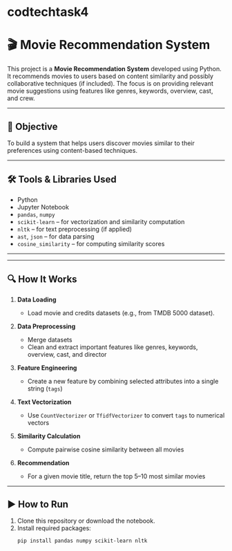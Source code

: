 # codtechtask4
# 🎬 Movie Recommendation System

This project is a **Movie Recommendation System** developed using Python. It recommends movies to users based on content similarity and possibly collaborative techniques (if included). The focus is on providing relevant movie suggestions using features like genres, keywords, overview, cast, and crew.

---

## 📌 Objective

To build a system that helps users discover movies similar to their preferences using content-based techniques.

---

## 🛠️ Tools & Libraries Used

- Python
- Jupyter Notebook
- `pandas`, `numpy`
- `scikit-learn` – for vectorization and similarity computation
- `nltk` – for text preprocessing (if applied)
- `ast`, `json` – for data parsing
- `cosine_similarity` – for computing similarity scores

---


---

## 🔍 How It Works

1. **Data Loading**
   - Load movie and credits datasets (e.g., from TMDB 5000 dataset).
   
2. **Data Preprocessing**
   - Merge datasets
   - Clean and extract important features like genres, keywords, overview, cast, and director

3. **Feature Engineering**
   - Create a new feature by combining selected attributes into a single string (`tags`)

4. **Text Vectorization**
   - Use `CountVectorizer` or `TfidfVectorizer` to convert `tags` to numerical vectors

5. **Similarity Calculation**
   - Compute pairwise cosine similarity between all movies

6. **Recommendation**
   - For a given movie title, return the top 5–10 most similar movies

---

## ▶️ How to Run

1. Clone this repository or download the notebook.
2. Install required packages:
   ```bash
   pip install pandas numpy scikit-learn nltk

